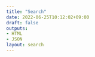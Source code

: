 ```yaml
---
title: "Search"
date: 2022-06-25T10:12:02+09:00
draft: false
outputs:
- HTML
- JSON
layout: search
---
```


